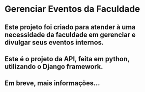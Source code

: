 # Gerenciar Eventos da Faculdade
## Este projeto foi criado para atender à uma necessidade da faculdade em gerenciar e divulgar seus eventos internos.
## Este é o projeto da API, feita em python, utilizando o Django framework.

## Em breve, mais informações...
